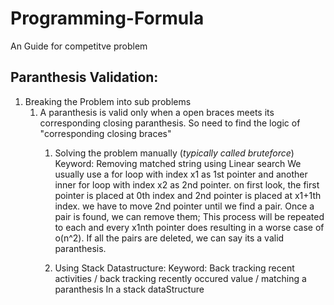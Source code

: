 # Programming-Formula
An Guide for competitve problem

## Paranthesis Validation:

1. Breaking the Problem into sub problems
   1. A paranthesis is valid only when a open braces meets its corresponding closing paranthesis. So need to find the logic of "corresponding closing braces"
      1. Solving the problem manually (*typically called bruteforce*)
            Keyword: Removing matched string using Linear search
         We usually use a for loop with index x1 as 1st pointer and another inner for loop  with index x2 as 2nd pointer. on first look, the first pointer is placed at 0th index and 2nd pointer is placed at x1+1th index. we have to move 2nd pointer until we find a pair.  Once a pair is found, we can remove them;
         This process will be repeated to each and every x1nth pointer does resulting in a worse case of o(n^2).
         If all the pairs are deleted, we can say its a valid paranthesis.
      
      2. Using Stack Datastructure:
         Keyword: Back tracking recent activities / back tracking recently occured value / matching a paranthesis
         In a stack dataStructure
